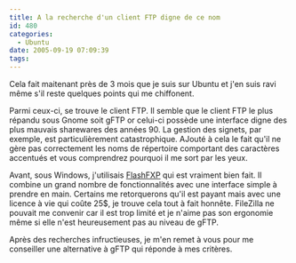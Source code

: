 ```yaml
---
title: A la recherche d'un client FTP digne de ce nom
id: 480
categories:
  - Ubuntu
date: 2005-09-19 07:09:39
tags:
---
```


Cela fait maitenant près de 3 mois que je suis sur Ubuntu et j'en suis ravi même s'il reste quelques points qui me chiffonent.

Parmi ceux-ci, se trouve le client FTP. Il semble que le client FTP le plus répandu sous Gnome soit gFTP or celui-ci possède une interface digne des plus mauvais sharewares des années 90\. La gestion des signets, par exemple, est particulièrement catastrophique.  AJouté à cela le fait qu'il ne gère pas correctement les noms de répertoire comportant des caractères accentués et vous comprendrez pourquoi il me sort par les yeux.

Avant, sous Windows, j'utilisais [FlashFXP](http://www.inicom.net/pages/en.ffxp-home.php) qui est vraiment bien fait. Il combine un grand nombre de fonctionnalités avec une interface simple à prendre en main. Certains me retorquerons qu'il est payant mais avec une licence à vie qui coûte 25$, je trouve cela tout à fait honnête. FileZilla ne pouvait me convenir car il est trop limité et je n'aime pas son ergonomie même si elle n'est heureusement pas au niveau de gFTP.

Après des recherches infructieuses, je m'en remet à vous pour me conseiller une alternative à gFTP qui réponde à mes critères.